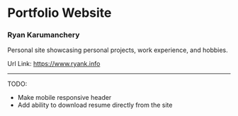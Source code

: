 # Portfolio Website

### Ryan Karumanchery

Personal site showcasing personal projects, work experience, and hobbies.

Url Link: https://www.ryank.info


_____
TODO:

- Make mobile responsive header
- Add ability to download resume directly from the site
